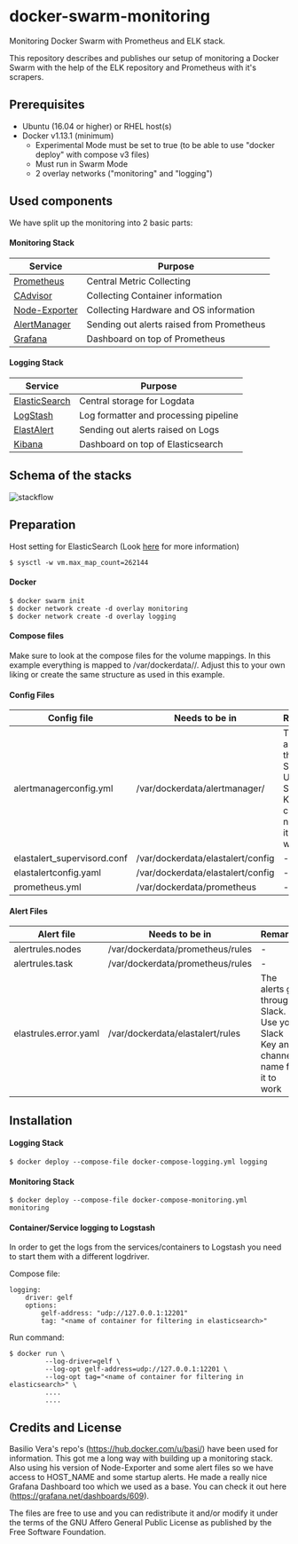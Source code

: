 # docker-swarm-monitoring
Monitoring Docker Swarm with Prometheus and ELK stack.

This repository describes and publishes our setup of monitoring a Docker Swarm with the help of the ELK repository and Prometheus with it's scrapers.

## Prerequisites

- Ubuntu (16.04 or higher) or RHEL host(s)
- Docker v1.13.1 (minimum)
    - Experimental Mode must be set to true (to be able to use "docker deploy" with compose v3 files)
    - Must run in Swarm Mode
    - 2 overlay networks ("monitoring" and "logging")

## Used components

We have split up the monitoring into 2 basic parts:

#### Monitoring Stack

| Service | Purpose |
| ------ | ----- |
| [Prometheus](https://hub.docker.com/r/prom/prometheus/) | Central Metric Collecting |
| [CAdvisor](https://hub.docker.com/r/google/cadvisor/) | Collecting Container information  |
| [Node-Exporter](https://hub.docker.com/r/basi/node-exporter/) | Collecting Hardware and OS information |
| [AlertManager](https://hub.docker.com/r/prom/alertmanager/) | Sending out alerts raised from Prometheus |
| [Grafana](https://hub.docker.com/r/grafana/grafana/) | Dashboard on top of Prometheus |

#### Logging Stack

| Service | Purpose |
| ------ | ----- |
| [ElasticSearch](https://hub.docker.com/_/elasticsearch/) | Central storage for Logdata |
| [LogStash](https://hub.docker.com/_/logstash/) | Log formatter and processing pipeline |
| [ElastAlert](https://hub.docker.com/r/ivankrizsan/elastalert/) | Sending out alerts raised on Logs |
| [Kibana](https://hub.docker.com/_/kibana/) | Dashboard on top of Elasticsearch |

## Schema of the stacks
![stackflow](https://raw.githubusercontent.com/robinong79/docker-swarm-monitoring/master/Monitoring_Logging_Stack.png "Monitoring Logging Stack")

## Preparation

Host setting for ElasticSearch (Look [here](https://www.elastic.co/guide/en/elasticsearch/reference/5.0/vm-max-map-count.html) for more information)
```
$ sysctl -w vm.max_map_count=262144
```

#### Docker

```
$ docker swarm init
$ docker network create -d overlay monitoring
$ docker network create -d overlay logging
```

#### Compose files

Make sure to look at the compose files for the volume mappings.
In this example everything is mapped to /var/dockerdata/<servicename>/<directories>. Adjust this to your own liking or create the same structure as used in this example.

#### Config Files

| Config file | Needs to be in <Location> | Remarks |
| ----- | ----- | ----- | 
| alertmanagerconfig.yml | /var/dockerdata/alertmanager/ | The alerts go through Slack. Use your Slack Key and channel name for it to work |
| elastalert_supervisord.conf | /var/dockerdata/elastalert/config | - |
| elastalertconfig.yaml | /var/dockerdata/elastalert/config | - |
| prometheus.yml | /var/dockerdata/prometheus | - |

#### Alert Files

| Alert file | Needs to be in <Location> | Remarks |
| ----- | ----- | ----- | 
| alertrules.nodes | /var/dockerdata/prometheus/rules | - |
| alertrules.task | /var/dockerdata/prometheus/rules | - |
| elastrules.error.yaml| /var/dockerdata/elastalert/rules | The alerts go through Slack. Use your Slack Key and channel name for it to work |


## Installation

#### Logging Stack

```
$ docker deploy --compose-file docker-compose-logging.yml logging
```

#### Monitoring Stack

```
$ docker deploy --compose-file docker-compose-monitoring.yml monitoring
```

#### Container/Service logging to Logstash

In order to get the logs from the services/containers to Logstash you need to start them with a different logdriver.

Compose file:

```
logging:
    driver: gelf
    options:
        gelf-address: "udp://127.0.0.1:12201"
        tag: "<name of container for filtering in elasticsearch>" 
```

Run command:

```
$ docker run \
         --log-driver=gelf \
         --log-opt gelf-address=udp://127.0.0.1:12201 \
         --log-opt tag="<name of container for filtering in elasticsearch>" \
         ....
         ....
```         

## Credits and License

Basilio Vera's repo's (https://hub.docker.com/u/basi/) have been used for information. This got me a long way with building up a monitoring stack.
Also using his version of Node-Exporter and some alert files so we have access to HOST_NAME and some startup alerts.
He made a really nice Grafana Dashboard too which we used as a base. You can check it out here (https://grafana.net/dashboards/609).

The files are free to use and you can redistribute it and/or modify it under the terms of the GNU Affero General Public License as published by the Free Software Foundation.
